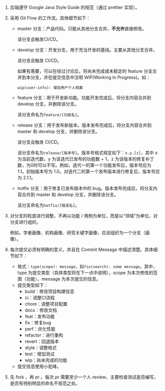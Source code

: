 1. 后端遵守 Google Java Style Guide 的规范（通过 prettier 实现）。

2. 采用 Git Flow 的工作流。具体细节如下：

   - master 分支：产品代码。只能从其他分支合并，**不允许**直接修改。

     该分支会触发CI/CD。

   - develop 分支：开发分支，用于充当开发的基线。主要从其他分支合并。

     该分支会触发 CI/CD。

     如果有需要，可以在经过讨论后，将尚未完成或未稳定的 feature 分支合并到本分支，并在提交信息中注明 WIP(Working In Progress)。如：

     `wip(user-info): 增加用户个人档案 `

   - feature 分支：用于开发新功能。功能开发完成后，将分支内容合并到 develop 分支，并删除该分支。

     该分支命名为`feature/[功能名]`。

   - release 分支：用于发布新版本。版本发布完成后，将分支内容合并到 master 和 develop 分支，并删除该分支。

     该分支会触发 CI/CD。

     该分支命名为`release/[版本号]`。版本号格式规定如下：`x.y.[z]`，其中 x 为当前迭代数，y 为该迭代已发布的功能数 + 1，z 为该版本的修复补丁数，为0时可以不写。例如，迭代一的第一个功能发布后，版本号应为 1.1。初始版本号为 1.0。对迭代二的第一个发布版本进行修复后，版本号应为 2.1.1。

   - hotfix 分支：用于修复已发布版本中的 bug。版本发布完成后，将分支内容合并到 master 和 develop 分支，并删除该分支。

     该分支命名为`hotfix/[错误名]`。

3. 对分支的粒度进行调整，不再以功能 / 用例为单位，而是以“领域”为单位，对分支进行组织。

    例如，学者画像、机构画像、研究关键字画像，应该组织为一个分支（画像）。

4. 每次提交必须有明确的意义，并且在 Commit Message 中描述清楚。具体细节如下：

   - 格式：`type(scope): message`，如`fix(search): some message`。其中，type 为提交类型（具体类型将在下一点中说明），scope 为本次修改的范围（功能），message 为本次提交的信息。
   - 提交类型如下：
     - build：修改项目构建信息
     - ci：调整CI流程
     - chore：调整项目配置
     - docs：修改文档
     - feat：发布功能
     - fix：修复bug
     - perf：优化性能
     - refactor：进行重构
     - revert：回退版本
     - style：调整格式
     - test：增加测试
     - wip：尚未完成的功能
   - 提交信息使用小驼峰。

5. 先 fork ，再 pr 。每次 pr 需要至少一个人 review，主要检查测试是否编写，是否有特别明显的命名不规范之处。